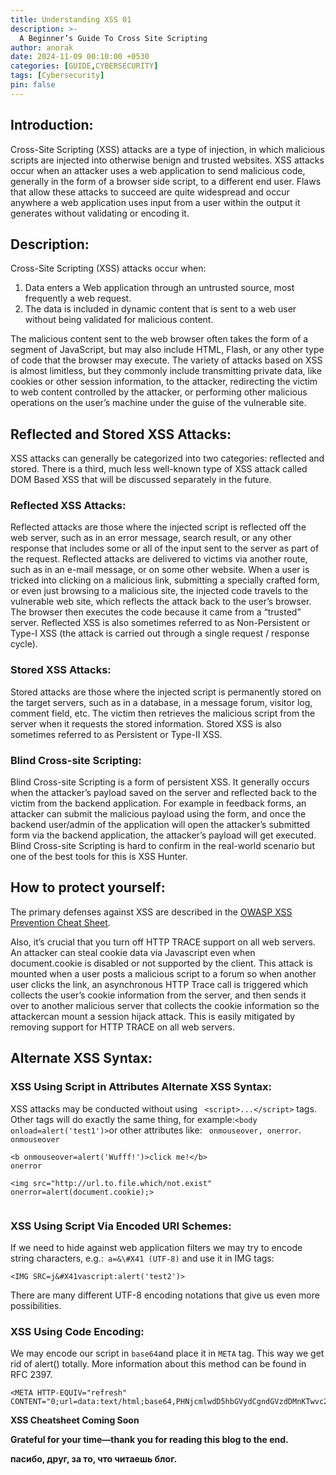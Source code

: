```yaml
---
title: Understanding XSS 01
description: >-
  A Beginner’s Guide To Cross Site Scripting
author: anorak
date: 2024-11-09 00:10:00 +0530
categories: [GUIDE,CYBERSECURITY]
tags: [Cybersecurity]
pin: false
---
```

## Introduction:

Cross-Site Scripting (XSS) attacks are a type of injection, in which malicious scripts are injected into otherwise benign and trusted websites. XSS attacks occur when an attacker uses a web application to send malicious code, generally in the form of a browser side script, to a different end user. Flaws that allow these attacks to succeed are quite widespread and occur anywhere a web application uses input from a user within the output it generates without validating or encoding it.

## Description:

Cross-Site Scripting (XSS) attacks occur when:

  1.  Data enters a Web application through an untrusted source, most frequently a web request.
  2.  The data is included in dynamic content that is sent to a web user without being validated for malicious content.

The malicious content sent to the web browser often takes the form of a segment of JavaScript, but may also include HTML, Flash, or any other type of code that the browser may execute.
The variety of attacks based on XSS is almost limitless, but they commonly include transmitting private data, like cookies or other session information, to the attacker, redirecting the victim to web content controlled by the attacker, or performing other malicious operations on the user’s machine under the guise of the vulnerable site.

## Reflected and Stored XSS Attacks:
XSS attacks can generally be categorized into two categories: reflected and stored. There is a third, much less well-known type of XSS attack called DOM Based XSS that will be discussed separately in the future.

### Reflected XSS Attacks:

Reflected attacks are those where the injected script is reflected off the web server, such as in an error message, search result, or any other response that includes some or all of the input sent to the server as part of the request. Reflected attacks are delivered to victims via another route, such as in an e-mail message, or on some other website. When a user is tricked into clicking on a malicious link, submitting a specially crafted form, or even just browsing to a malicious site, the injected code travels to the vulnerable web site, which reflects the attack back to the user’s browser. The browser then executes the code because it came from a “trusted” server. Reflected XSS is also sometimes referred to as Non-Persistent or Type-I XSS (the attack is carried out through a single request / response cycle).

### Stored XSS Attacks:

Stored attacks are those where the injected script is permanently stored on the target servers, such as in a database, in a message forum, visitor log, comment field, etc. The victim then retrieves the malicious script from the server when it requests the stored information. Stored XSS is also sometimes referred to as Persistent or Type-II XSS.

### Blind Cross-site Scripting:

Blind Cross-site Scripting is a form of persistent XSS. It generally occurs when the attacker’s payload saved on the server and reflected back to the victim from the backend application. For example in feedback forms, an attacker can submit the malicious payload using the form, and once the backend user/admin of the application will open the attacker’s submitted form via the backend application, the attacker’s payload will get executed. Blind Cross-site Scripting is hard to confirm in the real-world scenario but one of the best tools for this is XSS Hunter.

## How to protect yourself:

The primary defenses against XSS are described in the [OWASP XSS Prevention Cheat Sheet](https://cheatsheetseries.owasp.org/cheatsheets/Cross_Site_Scripting_Prevention_Cheat_Sheet.html).

Also, it’s crucial that you turn off HTTP TRACE support on all web servers. An attacker can steal cookie data via Javascript even when document.cookie is disabled or not supported by the client. This attack is mounted when a user posts a malicious script to a forum so when another user clicks the link, an asynchronous HTTP Trace call is triggered which collects the user’s cookie information from the server, and then sends it over to another malicious server that collects the cookie information so the attackercan mount a session hijack attack. This is easily mitigated by removing support for HTTP TRACE on all web servers.

## Alternate XSS Syntax:
### XSS Using Script in Attributes Alternate XSS Syntax:


XSS attacks may be conducted without using ``` <script>...</script>``` tags. Other tags will do exactly the same thing, for example:``` <body onload=alert('test1')> ```or other attributes like: ```  onmouseover, onerror ```.
```onmouseover```
```
<b onmouseover=alert('Wufff!')>click me!</b>
onerror

<img src="http://url.to.file.which/not.exist" onerror=alert(document.cookie);>


```
### XSS Using Script Via Encoded URI Schemes:

If we need to hide against web application filters we may try to encode string characters, e.g.:``` a=&\#X41 (UTF-8)``` and use it in IMG tags:


```<IMG SRC=j&#X41vascript:alert('test2')>```

There are many different UTF-8 encoding notations that give us even more possibilities.

### XSS Using Code Encoding:

We may encode our script in `base64`and place it in `META` tag. This way we get rid of alert() totally. More information about this method can be found in RFC 2397.
```
<META HTTP-EQUIV="refresh"
CONTENT="0;url=data:text/html;base64,PHNjcmlwdD5hbGVydCgndGVzdDMnKTwvc2NyaXB0Pg">
```



**XSS Cheatsheet Coming Soon** 


**Grateful for your time—thank you for reading this blog to the end.**

**пасибо, друг, за то, что читаешь блог.**


























